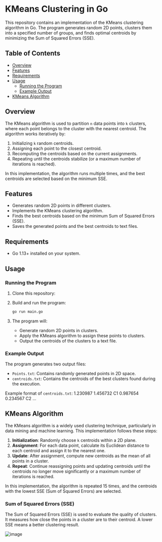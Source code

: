 # KMeans Clustering in Go

This repository contains an implementation of the KMeans clustering algorithm in Go. The program generates random 2D points, clusters them into a specified number of groups, and finds optimal centroids by minimizing the Sum of Squared Errors (SSE).

## Table of Contents

- [Overview](#overview)
- [Features](#features)
- [Requirements](#requirements)
- [Usage](#usage)
  - [Running the Program](#running-the-program)
  - [Example Output](#example-output)
- [KMeans Algorithm](#kmeans-algorithm)

## Overview

The KMeans algorithm is used to partition `n` data points into `k` clusters, where each point belongs to the cluster with the nearest centroid. The algorithm works iteratively by:
1. Initializing `k` random centroids.
2. Assigning each point to the closest centroid.
3. Recomputing the centroids based on the current assignments.
4. Repeating until the centroids stabilize (or a maximum number of iterations is reached).

In this implementation, the algorithm runs multiple times, and the best centroids are selected based on the minimum SSE.

## Features

- Generates random 2D points in different clusters.
- Implements the KMeans clustering algorithm.
- Finds the best centroids based on the minimum Sum of Squared Errors (SSE).
- Saves the generated points and the best centroids to text files.

## Requirements

- Go 1.13+ installed on your system.

## Usage

### Running the Program

1. Clone this repository:

2. Build and run the program:
    ```bash
    go run main.go
    ```

3. The program will:
    - Generate random 2D points in clusters.
    - Apply the KMeans algorithm to assign these points to clusters.
    - Output the centroids of the clusters to a text file.

### Example Output

The program generates two output files:

- `Points.txt`: Contains randomly generated points in 2D space.
- `centroids.txt`: Contains the centroids of the best clusters found during the execution.

Example format of `centroids.txt`:
1.230987 1.456732 C1 0.987654 0.234567 C2 ...

## KMeans Algorithm

The KMeans algorithm is a widely used clustering technique, particularly in data mining and machine learning. This implementation follows these steps:

1. **Initialization**: Randomly choose `k` centroids within a 2D plane.
2. **Assignment**: For each data point, calculate its Euclidean distance to each centroid and assign it to the nearest one.
3. **Update**: After assignment, compute new centroids as the mean of all points in a cluster.
4. **Repeat**: Continue reassigning points and updating centroids until the centroids no longer move significantly or a maximum number of iterations is reached.

In this implementation, the algorithm is repeated 15 times, and the centroids with the lowest SSE (Sum of Squared Errors) are selected.

### Sum of Squared Errors (SSE)

The Sum of Squared Errors (SSE) is used to evaluate the quality of clusters. It measures how close the points in a cluster are to their centroid. A lower SSE means a better clustering result.

![image](https://github.com/user-attachments/assets/c3a49dcf-0a11-44d6-82d0-76bb5b3a5086)

